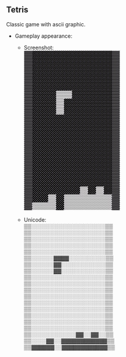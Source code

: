 ## Tetris
Classic game with ascii graphic.

- Gameplay appearance:<br>
    - Screenshot:<br>
    <img src="./materials/images/gameplay_appearance.jpg" alt="part2_1" width="256"/><br>

    - Unicode:<br>
    ▒▒░░░░░░░░░░░░░░░░░░░░▒▒<br>
    ▒▒░░░░░░░░░░░░░░░░░░░░▒▒<br>
    ▒▒░░░░░░░░░░░░░░░░░░░░▒▒<br>
    ▒▒░░░░░░░░░░░░░░░░░░░░▒▒<br>
    ▒▒░░░░░░░░░░░░░░░░░░░░▒▒<br>
    ▒▒░░░░░░▓▓▓▓░░░░░░░░░░▒▒<br>
    ▒▒░░░░░░▓▓░░░░░░░░░░░░▒▒<br>
    ▒▒░░░░░░▓▓░░░░░░░░░░░░▒▒<br>
    ▒▒░░░░░░░░░░░░░░░░░░░░▒▒<br>
    ▒▒░░░░░░░░░░░░░░░░░░░░▒▒<br>
    ▒▒░░░░░░░░░░░░░░░░░░░░▒▒<br>
    ▒▒░░░░░░░░░░░░░░░░░░░░▒▒<br>
    ▒▒░░░░░░░░░░░░░░░░░░░░▒▒<br>
    ▒▒░░░░░░░░░░░░░░░░░░░░▒▒<br>
    ▒▒░░░░░░░░░░░░░░░░░░░░▒▒<br>
    ▒▒░░░░░░░░░░░░░░░░░░░░▒▒<br>
    ▒▒░░░░░░░░░░░░░░░░░░░░▒▒<br>
    ▒▒░░░░░░░░░░░░▓▓░░▓▓░░▒▒<br>
    ▒▒░░░░▓▓░░▓▓▓▓▓▓▓▓▓▓▓▓▒▒<br>
    ▒▒▓▓▓▓▓▓░░▓▓▓▓▓▓▓▓▓▓▓▓▒▒<br>
